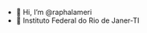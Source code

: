 - 👋 Hi, I’m @raphalameri
- 👀  Instituto Federal  do Rio de Janer-TI

<!---
raphalameri/raphalameri is a ✨ special ✨ repository because its `README.md` (this file) appears on your GitHub profile.
You can click the Preview link to take a look at your changes.
--->
